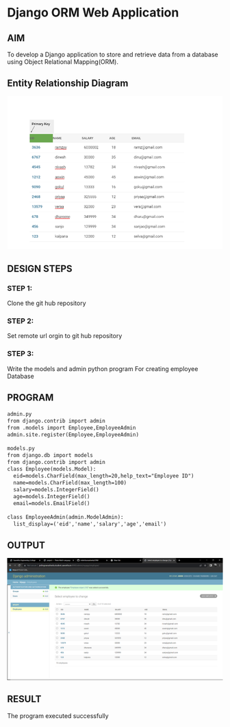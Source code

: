 # Django ORM Web Application

## AIM
To develop a Django application to store and retrieve data from a database using Object Relational Mapping(ORM).

## Entity Relationship Diagram
![Entity Relationship Diagram](./er.png)

## DESIGN STEPS

### STEP 1:
Clone the git hub repository

### STEP 2:
Set remote url orgin to git hub repository

### STEP 3:
Write the models and admin python program For creating employee Database

## PROGRAM

```
admin.py
from django.contrib import admin
from .models import Employee,EmployeeAdmin
admin.site.register(Employee,EmployeeAdmin)

models.py
from django.db import models
from django.contrib import admin
class Employee(models.Model):
  eid=models.CharField(max_length=20,help_text="Employee ID")
  name=models.CharField(max_length=100)
  salary=models.IntegerField()
  age=models.IntegerField()
  email=models.EmailField()
  
class EmployeeAdmin(admin.ModelAdmin):
  list_display=('eid','name','salary','age','email') 
```
## OUTPUT
![OUTPUT](./orm.png)

## RESULT
The program executed successfully